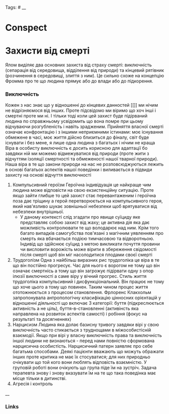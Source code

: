 Tags: #
__
# Conspect

# Захисти від смерті

Ялом виділяє два основних захиста від страху смерті: виключність (сепарація від середовища, відділення від природи) та кінцевий рятівник (розчинення в середовищі, злиття з ним). Це сильно схоже на концепцію Фромма про те що людина прямує або до влади або до підкорення.

### Виключність

Кожен з нас знає що у відношенні до кінцевих данностей [[]] ми нічим не відрізняємося від інших. Проте підсвідомо ми віримо що хоч інші і смертні проте ми ні. І тільки тоді коли цей захист буде підірваний людина по справжньому усвідомить що вона помре при цьому відчуваючи розгубленість і навіть зрадженим.
Прийняття власної смерті означає конфронтацію і з іншими неприємними істинами: моє існування обмежене в часі, моє життя дійсно близиться до фіналу, світ буде існувати і без мене, я лише одна людина з багатьох і нічим не краща
Віра в особисту виключність є досить корисною для адаптації бо завдяки ній ми можемо відмежуватися від природи (проте жити з відчуттям ізоляції смертності та обмеженості нашої тварної природи). Наша віра в те що закони природи на нас не розповсюджуються лежить в основі багатьох аспектів нашої поведінки і виливається в підвиди захисту на основі відчуття виключності

1. Компульсивний героїзм
	Героїчна індивідуація це найкраще чим людина може відповісти на свою екзистенційну ситуацію. Проте якщо зайти глибше то цей захист стає перевантаженим і героїчна поза дає тріщину а герой перетворюється на компульсивного героя, який нав'язливо шукає зовнішньої небезпеки щоб врятуватися від небезпеки внутрішньої.
	- У даному контексті слід згадати про явище суїциду яке представляє собою захист від жаху; це активна дія яка дає можливість контролювати те що володарює над ним. Крім того багато випадків самогубства пов'язані з магічним уявленням про смерть яка вбачається подією тимчасовою та відворотньою. Індивід що здійснює суїцид з метою викликати почуття провини чи висловити ворожість може вірити в збереження свідомості після смерті щоб він міг насолодитися плодами своєї смерті
2. Трудоголізм
	Одна з найбільш виразних рис трудоголіка це віра в те що він постійно прогресує. Час для нього є ворогом не тому що він означає смертнісь а тому що він загрожує підірвати одну з опор ілюзії виключності а саме віру у вічний прогрес. 
	Стиль життя трудоголіка компульсивний і дисфункціональний. Він працює не тому що хоче цього а тому що повинен. Таким чином процес життя ототожнюється з процесом становлення.
	Фрлоренс Клакхольм запропонувала антропологічну класифікацію цінносних орієнтацій у відношенні діяльності що включає 3 категорії: буття (підкреслюється активність а не ціль), буття-в-становленні (активінсть яка направлена на розвиток аспектів самості) і робіння (фокус на результаті та досягненнях)
3. Нарцисизм
	Людина яка долає базисну тривогу завдяки вірі у свою виключність часто стикається з труднощами в міжособистісній взаємодії. Якщо при вірі у власну виключність права та виключність іншої людини не визнаються - перед нами повністю сформована нарцисична особистість.
	Нарцисичний патерн заявляє про себе багатьма способами. Деякі пацієнти вважають що можуть ображати інших проте критика не має їх стосуватися; для них природньо очікувати що той кого вони люблять відповість взаємністю. У груповій роботі вони очікують що група піде їм на зустріч. Задача терапевта знову і знову вказувати їм на те що така поведінка має місце тільки в дитинстві.
4. Агресія і контроль

__
### Links
